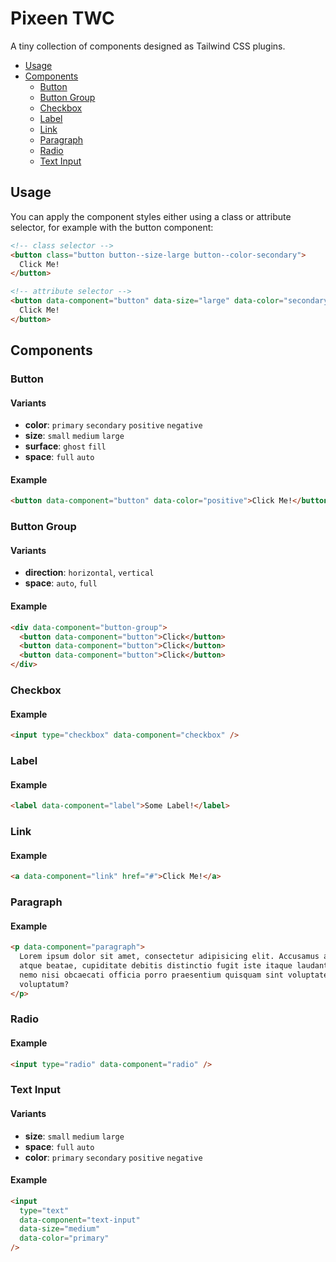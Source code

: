 # Pixeen TWC

A tiny collection of components designed as Tailwind CSS plugins.

- [Usage](#usage)
- [Components](#components)
  - [Button](#button)
  - [Button Group](#button-group)
  - [Checkbox](#checkbox)
  - [Label](#label)
  - [Link](#link)
  - [Paragraph](#paragraph)
  - [Radio](#radio)
  - [Text Input](#text-input)

## Usage

You can apply the component styles either using a class or attribute selector, for example with the button component:

```html
<!-- class selector -->
<button class="button button--size-large button--color-secondary">
  Click Me!
</button>

<!-- attribute selector -->
<button data-component="button" data-size="large" data-color="secondary">
  Click Me!
</button>
```

## Components

### Button

#### Variants

- **color**: `primary` `secondary` `positive` `negative`
- **size**: `small` `medium` `large`
- **surface**: `ghost` `fill`
- **space**: `full` `auto`

#### Example

```html
<button data-component="button" data-color="positive">Click Me!</button>
```

### Button Group

#### Variants

- **direction**: `horizontal`, `vertical`
- **space**: `auto`, `full`

#### Example

```html
<div data-component="button-group">
  <button data-component="button">Click</button>
  <button data-component="button">Click</button>
  <button data-component="button">Click</button>
</div>
```

### Checkbox

#### Example

```html
<input type="checkbox" data-component="checkbox" />
```

### Label

#### Example

```html
<label data-component="label">Some Label!</label>
```

### Link

#### Example

```html
<a data-component="link" href="#">Click Me!</a>
```

### Paragraph

#### Example

```html
<p data-component="paragraph">
  Lorem ipsum dolor sit amet, consectetur adipisicing elit. Accusamus aliquid
  atque beatae, cupiditate debitis distinctio fugit iste itaque laudantium natus
  nemo nisi obcaecati officia porro praesentium quisquam sint voluptate
  voluptatum?
</p>
```

### Radio

#### Example

```html
<input type="radio" data-component="radio" />
```

### Text Input

#### Variants

- **size**: `small` `medium` `large`
- **space**: `full` `auto`
- **color**: `primary` `secondary` `positive` `negative`

#### Example

```html
<input
  type="text"
  data-component="text-input"
  data-size="medium"
  data-color="primary"
/>
```
